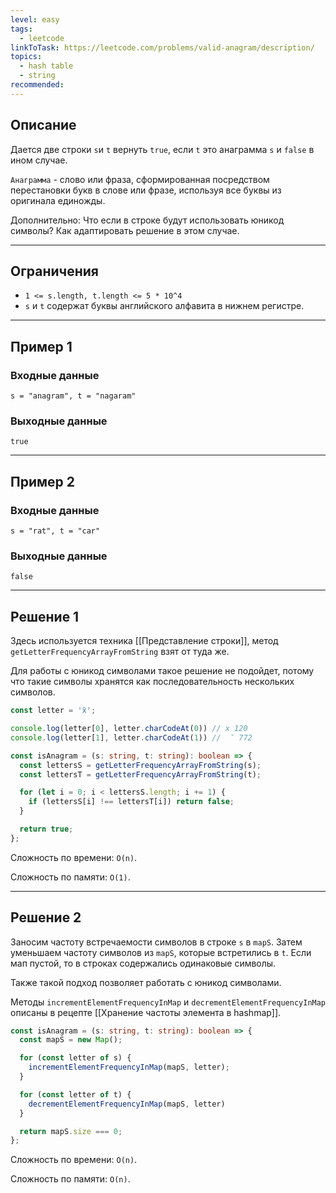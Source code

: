 ```yaml
---
level: easy
tags:
  - leetcode
linkToTask: https://leetcode.com/problems/valid-anagram/description/
topics:
  - hash table
  - string
recommended:
---
```

## Описание

Дается две строки `s`и `t` вернуть `true`, если `t` это анаграмма `s` и `false` в ином случае.

`Анаграмма` - слово или фраза, сформированная посредством перестановки букв в слове или фразе, используя все буквы из оригинала единожды.

Дополнительно: Что если в строке будут использовать юникод символы? Как адаптировать решение в этом случае.

---
## Ограничения

- `1 <= s.length, t.length <= 5 * 10^4`
- `s` и `t` содержат буквы английского алфавита в нижнем регистре.

---
## Пример 1

### Входные данные

```
s = "anagram", t = "nagaram"
```
### Выходные данные

```
true
```

---
## Пример 2

### Входные данные

```
s = "rat", t = "car"
```
### Выходные данные

```
false
```

---
## Решение 1

Здесь используется техника [[Представление строки]], метод `getLetterFrequencyArrayFromString` взят от туда же.

Для работы с юникод символами такое решение не подойдет, потому что такие символы хранятся как последовательность нескольких символов.

```typescript
const letter = 'x̄';

console.log(letter[0], letter.charCodeAt(0)) // x 120
console.log(letter[1], letter.charCodeAt(1)) //  ̄ 772
```

```typescript
const isAnagram = (s: string, t: string): boolean => {
  const lettersS = getLetterFrequencyArrayFromString(s);
  const lettersT = getLetterFrequencyArrayFromString(t);

  for (let i = 0; i < lettersS.length; i += 1) {
    if (lettersS[i] !== lettersT[i]) return false;
  }

  return true;
};
```

Сложность по времени: `O(n)`.

Сложность по памяти: `O(1)`.

---
## Решение 2

Заносим частоту встречаемости символов в строке `s` в `mapS`. Затем уменьшаем частоту символов из `mapS`, которые встретились в `t`. Если мап пустой, то в строках содержались одинаковые символы.

Также такой подход позволяет работать с юникод символами.

Методы `incrementElementFrequencyInMap` и `decrementElementFrequencyInMap` описаны в рецепте [[Хранение частоты элемента в hashmap]].

```typescript
const isAnagram = (s: string, t: string): boolean => {
  const mapS = new Map();

  for (const letter of s) {
    incrementElementFrequencyInMap(mapS, letter);
  }

  for (const letter of t) {
    decrementElementFrequencyInMap(mapS, letter)
  }

  return mapS.size === 0;
};
```

Сложность по времени: `O(n)`.

Сложность по памяти: `O(n)`.